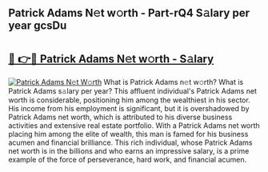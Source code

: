 ## Patrick Adams N𝚎t w𝚘rth - Part-rQ4 S𝚊lary per year gcsDu

# <h2><a href="http://gc33y58.nevu.top/?p=Patrick+Adams">🔗 👉🔴 Patrick Adams N𝚎t w𝚘rth - S𝚊lary</a></h2>

[![Patrick Adams N𝚎t W𝚘rth](https://i.imgur.com/Oavwk0R.jpeg)](http://gc33y58.nevu.top/?p=Patrick+Adams)
What is Patrick Adams n𝚎t w𝚘rth? What is Patrick Adams s𝚊lary per year?
This affluent individual's Patrick Adams net worth is considerable, positioning him among the wealthiest in his sector. His income from his employment is significant, but it is overshadowed by Patrick Adams net worth, which is attributed to his diverse business activities and extensive real estate portfolio. With a Patrick Adams net worth placing him among the elite of wealth, this man is famed for his business acumen and financial brilliance. This rich individual, whose Patrick Adams net worth is in the billions and who earns an impressive salary, is a prime example of the force of perseverance, hard work, and financial acumen.
